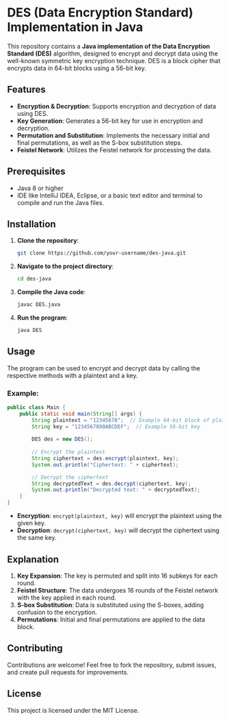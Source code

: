 # DES (Data Encryption Standard) Implementation in Java

This repository contains a **Java implementation of the Data Encryption Standard (DES)** algorithm, designed to encrypt and decrypt data using the well-known symmetric key encryption technique. DES is a block cipher that encrypts data in 64-bit blocks using a 56-bit key.

## Features

* **Encryption & Decryption**: Supports encryption and decryption of data using DES.
* **Key Generation**: Generates a 56-bit key for use in encryption and decryption.
* **Permutation and Substitution**: Implements the necessary initial and final permutations, as well as the S-box substitution steps.
* **Feistel Network**: Utilizes the Feistel network for processing the data.

## Prerequisites

* Java 8 or higher
* IDE like IntelliJ IDEA, Eclipse, or a basic text editor and terminal to compile and run the Java files.

## Installation

1. **Clone the repository**:

   ```bash
   git clone https://github.com/your-username/des-java.git
   ```

2. **Navigate to the project directory**:

   ```bash
   cd des-java
   ```

3. **Compile the Java code**:

   ```bash
   javac DES.java
   ```

4. **Run the program**:

   ```bash
   java DES
   ```

## Usage

The program can be used to encrypt and decrypt data by calling the respective methods with a plaintext and a key.

### Example:

```java
public class Main {
    public static void main(String[] args) {
        String plaintext = "12345678";  // Example 64-bit block of plaintext
        String key = "1234567890ABCDEF";  // Example 56-bit key
        
        DES des = new DES();
        
        // Encrypt the plaintext
        String ciphertext = des.encrypt(plaintext, key);
        System.out.println("Ciphertext: " + ciphertext);

        // Decrypt the ciphertext
        String decryptedText = des.decrypt(ciphertext, key);
        System.out.println("Decrypted text: " + decryptedText);
    }
}
```

* **Encryption**: `encrypt(plaintext, key)` will encrypt the plaintext using the given key.
* **Decryption**: `decrypt(ciphertext, key)` will decrypt the ciphertext using the same key.

## Explanation

1. **Key Expansion**: The key is permuted and split into 16 subkeys for each round.
2. **Feistel Structure**: The data undergoes 16 rounds of the Feistel network with the key applied in each round.
3. **S-box Substitution**: Data is substituted using the S-boxes, adding confusion to the encryption.
4. **Permutations**: Initial and final permutations are applied to the data block.

## Contributing

Contributions are welcome! Feel free to fork the repository, submit issues, and create pull requests for improvements.

## License

This project is licensed under the MIT License.

